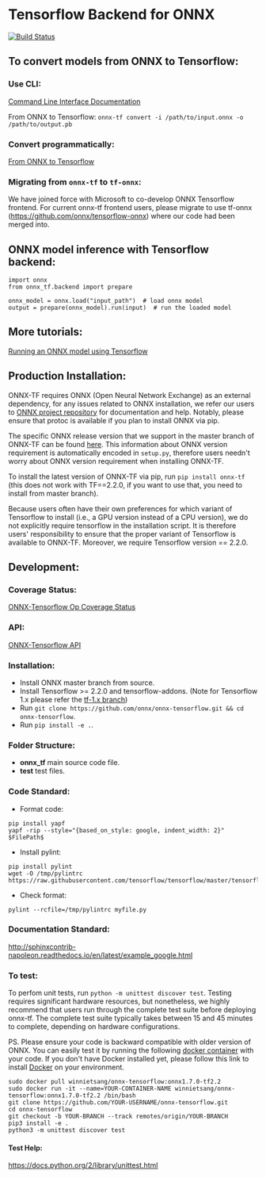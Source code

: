 # Tensorflow Backend for ONNX
[![Build Status](https://travis-ci.org/onnx/onnx-tensorflow.svg?branch=master)](https://travis-ci.org/onnx/onnx-tensorflow)

## To convert models from ONNX to Tensorflow:

### Use CLI:

[Command Line Interface Documentation](https://github.com/onnx/onnx-tensorflow/blob/master/doc/CLI.md)

From ONNX to Tensorflow: `onnx-tf convert -i /path/to/input.onnx -o /path/to/output.pb`

### Convert programmatically:

[From ONNX to Tensorflow](https://github.com/onnx/onnx-tensorflow/blob/master/example/onnx_to_tf.py)

### Migrating from `onnx-tf` to `tf-onnx`:
We have joined force with Microsoft to co-develop ONNX Tensorflow frontend.
For current onnx-tf frontend users, please migrate to use tf-onnx (https://github.com/onnx/tensorflow-onnx) where our code had been merged into.

## ONNX model inference with Tensorflow backend:
```
import onnx
from onnx_tf.backend import prepare

onnx_model = onnx.load("input_path")  # load onnx model
output = prepare(onnx_model).run(input)  # run the loaded model
```

## More tutorials:
[Running an ONNX model using Tensorflow](https://github.com/onnx/tutorials/blob/master/tutorials/OnnxTensorflowImport.ipynb)

## Production Installation:
ONNX-TF requires ONNX (Open Neural Network Exchange) as an external dependency, for any issues related to ONNX installation, we refer our users to [ONNX project repository](https://github.com/onnx/onnx) for documentation and help. Notably, please ensure that protoc is available if you plan to install ONNX via pip.

The specific ONNX release version that we support in the master branch of ONNX-TF can be found [here](https://github.com/onnx/onnx-tensorflow/blob/master/ONNX_VERSION_NUMBER). This information about ONNX version requirement is automatically encoded in `setup.py`, therefore users needn't worry about ONNX version requirement when installing ONNX-TF.

To install the latest version of ONNX-TF via pip, run `pip install onnx-tf` (this does not work with TF==2.2.0, if you want to use that, you need to install from master branch).

Because users often have their own preferences for which variant of Tensorflow to install (i.e., a GPU version instead of a CPU version), we do not explicitly require tensorflow in the installation script. It is therefore users' responsibility to ensure that the proper variant of Tensorflow is available to ONNX-TF. Moreover, we require Tensorflow version == 2.2.0.

## Development:

### Coverage Status:
[ONNX-Tensorflow Op Coverage Status](https://github.com/onnx/onnx-tensorflow/blob/master/doc/support_status.md)

### API:
[ONNX-Tensorflow API](https://github.com/onnx/onnx-tensorflow/blob/master/doc/API.md)

### Installation:
- Install ONNX master branch from source. 
- Install Tensorflow >= 2.2.0 and tensorflow-addons. (Note for Tensorflow 1.x please refer the [tf-1.x branch](https://github.com/onnx/onnx-tensorflow/tree/tf-1.x))
- Run `git clone https://github.com/onnx/onnx-tensorflow.git && cd onnx-tensorflow`.
- Run `pip install -e .`.

### Folder Structure:
- __onnx_tf__ main source code file.
- __test__ test files.

### Code Standard:
- Format code:
```
pip install yapf
yapf -rip --style="{based_on_style: google, indent_width: 2}" $FilePath$
```
- Install pylint:
```
pip install pylint
wget -O /tmp/pylintrc https://raw.githubusercontent.com/tensorflow/tensorflow/master/tensorflow/tools/ci_build/pylintrc
```
- Check format:
```
pylint --rcfile=/tmp/pylintrc myfile.py
```

### Documentation Standard:
http://sphinxcontrib-napoleon.readthedocs.io/en/latest/example_google.html

### To test:
To perfom unit tests, run `python -m unittest discover test`.
Testing requires significant hardware resources, but nonetheless, we highly recommend that users run through the complete test suite before deploying onnx-tf. The complete test suite typically takes between 15 and 45 minutes to complete, depending on hardware configurations.

PS. Please ensure your code is backward compatible with older version of ONNX. You can easily test it by running the following [docker container](https://hub.docker.com/r/winnietsang/onnx-tensorflow) with your code. If you don't have Docker installed yet, please follow this link to install [Docker](https://docs.docker.com/install/) on your environment.
```
sudo docker pull winnietsang/onnx-tensorflow:onnx1.7.0-tf2.2
sudo docker run -it --name=YOUR-CONTAINER-NAME winnietsang/onnx-tensorflow:onnx1.7.0-tf2.2 /bin/bash
git clone https://github.com/YOUR-USERNAME/onnx-tensorflow.git
cd onnx-tensorflow
git checkout -b YOUR-BRANCH --track remotes/origin/YOUR-BRANCH
pip3 install -e .
python3 -m unittest discover test
```

#### Test Help:
https://docs.python.org/2/library/unittest.html
